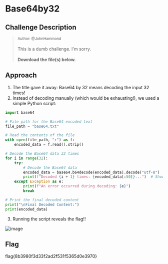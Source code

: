 # Base64by32

## Challenge Description

> <small>Author: @JohnHammond</small><br><br>This is a dumb challenge. I'm sorry. <br><br> <b>Download the file(s) below.</b>

## Approach

1. The title gave it away: Base64 by 32 means decoding the input 32 times!
2. Instead of decoding manually (which would be exhausting!), we used a simple Python script:

```python
import base64

# File path for the Base64 encoded text
file_path = "base64.txt"

# Read the contents of the file
with open(file_path, "r") as f:
    encoded_data = f.read().strip()

# Decode the Base64 data 32 times
for i in range(32):
    try:
        # Decode the Base64 data
        encoded_data = base64.b64decode(encoded_data).decode("utf-8")
        print(f"Decoded {i + 1} times: {encoded_data[:50]}...")  # Show partial result for progress
    except Exception as e:
        print(f"An error occurred during decoding: {e}")
        break

# Print the final decoded content
print("\nFinal Decoded Content:")
print(encoded_data)

```
3. Running the script reveals the flag!!
   
![image](https://github.com/user-attachments/assets/acff42b2-723c-47c7-b6a7-677a5482c0ec)

## Flag
flag{8b3980f3d33f2ad2f531f5365d0e3970}




